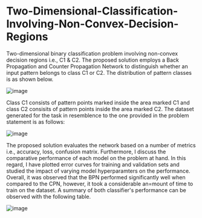 # Two-Dimensional-Classification-Involving-Non-Convex-Decision-Regions
Two-dimensional binary classification problem involving non-convex decision regions i.e., C1 &amp; C2. 
The proposed solution employs a Back Propagation and Counter Propagation Network to distinguish whether an input pattern belongs to class C1 or C2.
The distribution of pattern classes is as shown below.

![image](https://user-images.githubusercontent.com/97694796/219873717-c88e9656-69f4-4fad-8f7f-6b56b777dbd7.png)

Class C1 consists of pattern points marked inside the area marked C1 and class C2 consisits of pattern points inside the area marked C2.
The dataset generated for the task in resemblence to the one provided in the problem statement is as follows:

![image](https://user-images.githubusercontent.com/97694796/223728910-84292194-97a5-4f6f-8e6e-f0c7c6dfaee4.png)


The proposed solution evaluates the network based on a number of metrics i.e., accuracy, loss, confusion matrix. Furthermore, I discuss the comparative performance of each model on the problem at hand.
In this regard, I have plotted error curves for training and validation sets and studied the impact of varying model hyperparamters on the performance. Overall, it was observed that the BPN performed significantly well when compared to the CPN, however, it took a considerable an=mount of time to train on the dataset. A summary of both classifier's performance can be observed with the following table.

![image](https://user-images.githubusercontent.com/97694796/223730630-8fc399d7-8101-4315-b3f2-57a65bb306aa.png)


